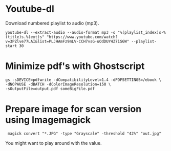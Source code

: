 # Youtube-dl

Download numbered playlist to audio (mp3).

```
youtube-dl --extract-audio --audio-format mp3 -o "%(playlist_index)s-%(title)s.%(ext)s" "https://www.youtube.com/watch?v=3PZlve77LAI&list=PLJHAmFz9mLV-CCH7vsG-uOdDUY4Z7iSGW" --playlist-start 30
```

# Minimize pdf's with Ghostscript

```
gs -sDEVICE=pdfwrite -dCompatibilityLevel=1.4 -dPDFSETTINGS=/ebook \
-dNOPAUSE -dBATCH -dColorImageResolution=150 \
-sOutputFile=output.pdf someBigFile.pdf
```

# Prepare image for scan version using Imagemagick

```
 magick convert "*.JPG" -type "Grayscale" -threshold "42%" "out.jpg"
```

You might want to play around with the value.
